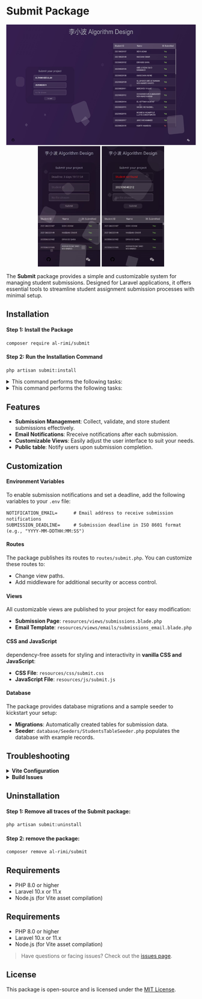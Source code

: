 # **Submit Package**

<p align="center">
    <img src="screenshots/screenshot-3.jpg" alt="Screenshot 3 PC" height="320px">
    <img src="screenshots/screenshot-1.jpg" alt="Screenshot 1 phone" height="320px">
    <img src="screenshots/screenshot-2.jpg" alt="Screenshot 2 phone" height="320px">
</p>

The **Submit** package provides a simple and customizable system for managing student submissions. Designed for Laravel applications, it offers essential tools to streamline student assignment submission processes with minimal setup.

## **Installation**

#### Step 1: Install the Package
```bash
composer require al-rimi/submit
```

#### Step 2: Run the Installation Command
```bash
php artisan submit:install
```
<details>
<summary>This command performs the following tasks:</summary>


  1. Publishes assets, views, and configuration files.
  2. Installs necessary Node.js dependencies.
  3. Updates the `vite.config.js` file with Submit assets (`submit.css` and `submit.js`).
  4. Builds assets using `npm run build`.
  5. Runs database migrations.
  6. Seeds the database with example data.

</details>
<details>
<summary>This command performs the following tasks:</summary>


  1. Publishes assets, views, and configuration files.
  2. Installs necessary Node.js dependencies.
  3. Updates the `vite.config.js` file with Submit assets (`submit.css` and `submit.js`).
  4. Builds assets using `npm run build`.
  5. Runs database migrations.
  6. Seeds the database with example data.

</details>

## **Features**
- **Submission Management**: Collect, validate, and store student submissions effectively.
- **Email Notifications**: Rreceive notifications after each submission.
- **Customizable Views**: Easily adjust the user interface to suit your needs.
- **Public table**: Notify users upon submission completion.

## **Customization**  

#### **Environment Variables**  
To enable submission notifications and set a deadline, add the following variables to your `.env` file:  
```env  
NOTIFICATION_EMAIL=      # Email address to receive submission notifications  
SUBMISSION_DEADLINE=     # Submission deadline in ISO 8601 format (e.g., "YYYY-MM-DDTHH:MM:SS")  
```  

#### **Routes**  
The package publishes its routes to `routes/submit.php`. You can customize these routes to:  
- Change view paths.  
- Add middleware for additional security or access control.  

#### **Views**  
All customizable views are published to your project for easy modification:  
- **Submission Page**: `resources/views/submissions.blade.php`  
- **Email Template**: `resources/views/emails/submissions_email.blade.php`  

#### **CSS and JavaScript**  
dependency-free assets for styling and interactivity in **vanilla CSS and JavaScript**:  
- **CSS File**: `resources/css/submit.css`  
- **JavaScript File**: `resources/js/submit.js`  

#### **Database**  
The package provides database migrations and a sample seeder to kickstart your setup:  
- **Migrations**: Automatically created tables for submission data.  
- **Seeder**: `database/Seeders/StudentsTableSeeder.php` populates the database with example records.  


## **Troubleshooting**

<details>
<summary><strong>Vite Configuration</strong></summary>
<details>
<summary><strong>Vite Configuration</strong></summary>
The package automatically adds `resources/css/submit.css` and `resources/js/submit.js` to `vite.config.js`. If this step fails, manually update your `vite.config.js` file:

    export default defineConfig({
        input: [
            'resources/css/app.css',
            'resources/js/app.js',
            'resources/css/submit.css',
            'resources/js/submit.js'
        ],
        // other Vite configuration
    });

</details>

    export default defineConfig({
        input: [
            'resources/css/app.css',
            'resources/js/app.js',
            'resources/css/submit.css',
            'resources/js/submit.js'
        ],
        // other Vite configuration
    });

</details>

<details>
<summary><strong>Build Issues</strong></summary>
<details>
<summary><strong>Build Issues</strong></summary>
If you encounter build issues, ensure Node.js and npm are properly installed. Then rerun:

    npm install
    npm run build
</details>

    npm install
    npm run build
</details>

## **Uninstallation**

#### Step 1: Remove all traces of the Submit package:
```bash
php artisan submit:uninstall
```
#### Step 2: remove the package:
```bash
composer remove al-rimi/submit
```

## **Requirements**
- PHP 8.0 or higher  
- Laravel 10.x or 11.x  
- Node.js (for Vite asset compilation)  

## **Requirements**
- PHP 8.0 or higher  
- Laravel 10.x or 11.x  
- Node.js (for Vite asset compilation)  

> Have questions or facing issues? Check out the [issues page](https://github.com/Al-rimi/submit-pak/issues).  

## **License**
This package is open-source and is licensed under the [MIT License](LICENSE).  
